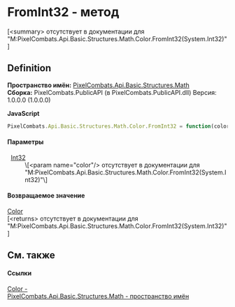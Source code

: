 # FromInt32 - метод


\[&lt;summary&gt; отсутствует в документации для "M:PixelCombats.Api.Basic.Structures.Math.Color.FromInt32(System.Int32)"\]



## Definition
**Пространство имён:** <a href="9a3afb53-d505-325f-0368-fcd870e41d3f">PixelCombats.Api.Basic.Structures.Math</a>  
**Сборка:** PixelCombats.PublicAPI (в PixelCombats.PublicAPI.dll) Версия: 1.0.0.0 (1.0.0.0)

**JavaScript**
``` JavaScript
PixelCombats.Api.Basic.Structures.Math.Color.FromInt32 = function(color);
```



#### Параметры
<dl><dt>  <a href="https://learn.microsoft.com/dotnet/api/system.int32" target="_blank" rel="noopener noreferrer">Int32</a></dt><dd>\[&lt;param name="color"/&gt; отсутствует в документации для "M:PixelCombats.Api.Basic.Structures.Math.Color.FromInt32(System.Int32)"\]</dd></dl>

#### Возвращаемое значение
<a href="31c3a770-ecf5-ed0f-644d-99dda847c665">Color</a>  
\[&lt;returns&gt; отсутствует в документации для "M:PixelCombats.Api.Basic.Structures.Math.Color.FromInt32(System.Int32)"\]

## См. также


#### Ссылки
<a href="31c3a770-ecf5-ed0f-644d-99dda847c665">Color - </a>  
<a href="9a3afb53-d505-325f-0368-fcd870e41d3f">PixelCombats.Api.Basic.Structures.Math - пространство имён</a>  
